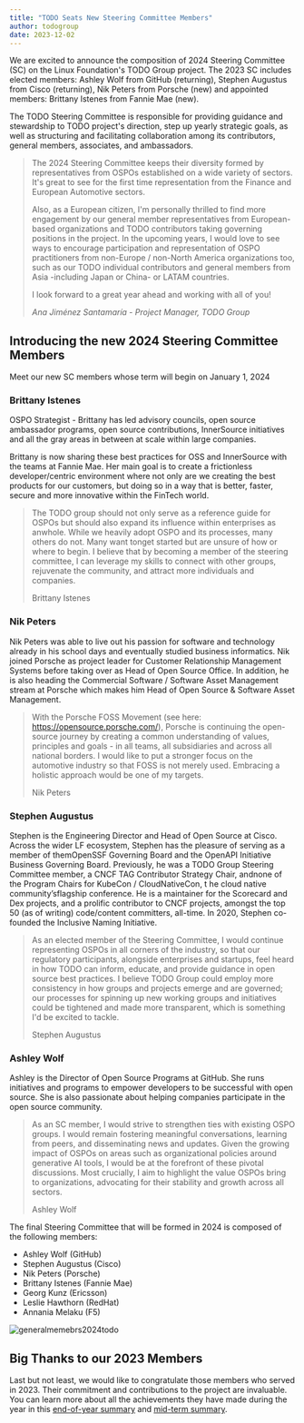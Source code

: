 ```yaml
---
title: "TODO Seats New Steering Committee Members"
author: todogroup
date: 2023-12-02
---
```


We are excited to announce the composition of 2024 Steering Committee (SC) on the Linux Foundation's
TODO Group project. The 2023 SC includes elected members: Ashley Wolf from GitHub (returning), 
Stephen Augustus from Cisco (returning), Nik Peters from Porsche (new) and appointed members: 
Brittany Istenes from Fannie Mae (new).

The TODO Steering Committee is responsible for providing guidance and stewardship to TODO 
project's direction, step up yearly strategic goals, as well as structuring and facilitating 
collaboration among its contributors, general members, associates, and ambassadors.

> The 2024 Steering Committee keeps their diversity formed by representatives from OSPOs established on
> a wide variety of sectors. It's great to see for the first time representation from
> the Finance and European Automotive sectors.
>
> Also, as a European citizen, I'm personally thrilled to find more engagement by our
> general member representatives from European-based organizations and TODO contributors taking governing positions
> in the project. In the upcoming years, I would love to see ways to encourage participation
> and representation of OSPO practitioners from non-Europe / non-North America organizations too, such as
> our TODO individual contributors and general members from Asia -including Japan or China- or LATAM countries.
>
> I look forward to a great year ahead and working with all of you!
>
> *Ana Jiménez Santamaría - Project Manager, TODO Group*

## Introducing the new 2024 Steering Committee Members 

Meet our new SC members whose term will begin on January 1, 2024

### Brittany Istenes

OSPO Strategist - Brittany has led advisory councils, open source ambassador programs, open source 
contributions, InnerSource initiatives and all the gray areas in between at scale within large companies.

Brittany is now sharing these best practices for OSS and InnerSource with the teams at Fannie
Mae. Her main goal is to create a frictionless developer/centric environment where not only are
we creating the best products for our customers, but doing so in a way that is better, faster,
secure and more innovative within the FinTech world.

> The TODO group should not only serve as a reference guide for OSPOs but should also expand its
> influence within enterprises as anwhole. While we heavily adopt OSPO and its processes, many others
> do not. Many want tonget started but are unsure of how or where to begin. I believe that by becoming
> a member of the steering committee, I can leverage my skills to connect with other groups, rejuvenate
> the community, and attract more individuals and companies.
>
> Brittany Istenes


### Nik Peters

Nik Peters was able to live out his passion for software and technology already in his school
days and eventually studied business informatics. Nik joined Porsche as project leader for Customer Relationship Management Systems before 
taking over as Head of Open Source Office. In addition, he is also heading the Commercial Software / Software Asset Management stream
at Porsche which makes him Head of Open Source & Software Asset Management.

> With the Porsche FOSS Movement (see here: https://opensource.porsche.com/), Porsche is
> continuing the open-source journey by creating a common understanding of values,
> principles and goals - in all teams, all subsidiaries and across all national borders.
> I would like to put a stronger focus on the automotive industry so that FOSS is
> not merely used. Embracing a holistic approach would be one of my targets.
>
> Nik Peters

### Stephen Augustus 

Stephen is the Engineering Director and Head of Open Source at Cisco. Across the wider LF ecosystem, 
Stephen has the pleasure of serving as a member of themOpenSSF Governing Board and the OpenAPI 
Initiative Business Governing Board. Previously, he was a TODO Group Steering Committee member, 
a CNCF TAG Contributor Strategy Chair, andnone of the Program Chairs for KubeCon / CloudNativeCon, t
he cloud native community’sflagship conference. He is a maintainer for the Scorecard and Dex projects, 
and a prolific contributor to CNCF projects, amongst the top 50 (as of writing) code/content committers, 
all-time. In 2020, Stephen co- founded the Inclusive Naming Initiative.

> As an elected member of the Steering Committee, I would continue representing OSPOs in all corners
> of the industry, so that our regulatory participants, alongside enterprises and startups, feel
> heard in how TODO can inform, educate, and provide guidance in open source best practices. I believe TODO Group could employ more consistency in how groups and projects emerge
> and are governed; our processes for spinning up new working groups and
> initiatives could be tightened and made more transparent, which is something I'd be excited
> to tackle.
>
> Stephen Augustus

### Ashley Wolf 

Ashley is the Director of Open Source Programs at GitHub. She runs initiatives and
programs to empower developers to be successful with open source. She is also passionate
about helping companies participate in the open source community.

> As an SC member, I would strive to strengthen ties with existing OSPO groups. I would remain
> fostering meaningful conversations, learning from peers,
> and disseminating news and updates. Given the growing impact of OSPOs on areas such as
> organizational policies around generative AI tools, I would be at the forefront of these
> pivotal discussions. Most crucially, I aim to highlight the value OSPOs bring to organizations,
> advocating for their stability and growth across all sectors.
>
> Ashley Wolf 

The final Steering Committee that will be formed in 2024 is composed of the following members:

* Ashley Wolf (GitHub)
* Stephen Augustus (Cisco)
* Nik Peters (Porsche)
* Brittany Istenes (Fannie Mae)
* Georg Kunz (Ericsson)
* Leslie Hawthorn (RedHat)
* Annania Melaku (F5)

![generalmemebrs2024todo](https://github.com/todogroup/todogroup.org/assets/43671777/0a4cfd31-89fb-49d6-a38b-797f4c20c40f)


## Big Thanks to our 2023 Members

Last but not least, we would like to congratulate those members who served in 2023. Their commitment and 
contributions to the project are invaluable. You can learn more about all the achievements they have made 
during the year in this [end-of-year summary](https://todogroup.org/blog/end-of-year-sc-review/) and
[mid-term summary](https://todogroup.org/blog/sc-summary-notes-2023-part-1/).
